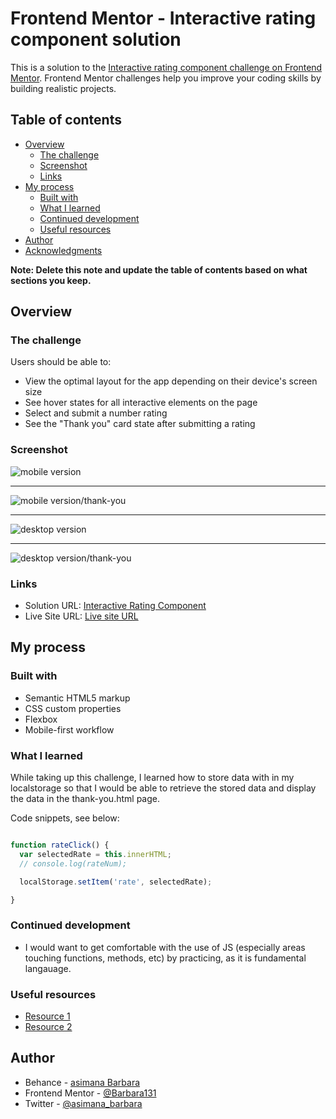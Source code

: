 <!-- @format -->

# Frontend Mentor - Interactive rating component solution

This is a solution to the [Interactive rating component challenge on Frontend Mentor](https://www.frontendmentor.io/challenges/interactive-rating-component-koxpeBUmI). Frontend Mentor challenges help you improve your coding skills by building realistic projects.

## Table of contents

- [Overview](#overview)
  - [The challenge](#the-challenge)
  - [Screenshot](#screenshot)
  - [Links](#links)
- [My process](#my-process)
  - [Built with](#built-with)
  - [What I learned](#what-i-learned)
  - [Continued development](#continued-development)
  - [Useful resources](#useful-resources)
- [Author](#author)
- [Acknowledgments](#acknowledgments)

**Note: Delete this note and update the table of contents based on what sections you keep.**

## Overview

### The challenge

Users should be able to:

- View the optimal layout for the app depending on their device's screen size
- See hover states for all interactive elements on the page
- Select and submit a number rating
- See the "Thank you" card state after submitting a rating

### Screenshot

![mobile version](./images/mobile-view.png)

---

![mobile version/thank-you](./images/mobile-thank-you.png)

---

![desktop version](./images/desktop-view.png)

---

![desktop version/thank-you](./images/desktop-thank-you.png)

### Links

- Solution URL: [Interactive Rating Component](https://your-solution-url.com)
- Live Site URL: [Live site URL](https://your-live-site-url.com)

## My process

### Built with

- Semantic HTML5 markup
- CSS custom properties
- Flexbox
- Mobile-first workflow

### What I learned

While taking up this challenge, I learned how to store data with in my localstorage so that I would be able to retrieve the stored data and display the data in the thank-you.html page.

Code snippets, see below:

```js

function rateClick() {
  var selectedRate = this.innerHTML;
  // console.log(rateNum);

  localStorage.setItem('rate', selectedRate);

}

```

### Continued development

- I would want to get comfortable with the use of JS (especially areas touching functions, methods, etc) by practicing, as it is fundamental langauage.

### Useful resources

- [Resource 1](https://www.w3schools.com/)
- [Resource 2](https://developer.mozilla.org/en-US/)

## Author

- Behance - [asimana Barbara](https://www.behance.net/barbaraasimana)
- Frontend Mentor - [@Barbara131](https://www.frontendmentor.io/profile/Barbara131)
- Twitter - [@asimana_barbara](https://x.com/asimana_barbara?t=GnfokJobp2fos4gJwct7eg&s=08)
